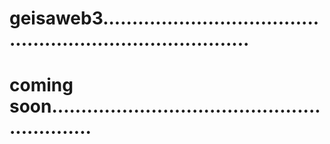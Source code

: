 # geisaweb3..............................................................................
# coming soon............................................................

